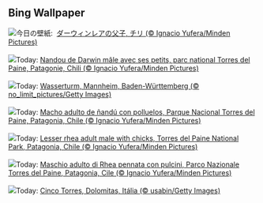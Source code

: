 ## Bing Wallpaper
![](https://www.bing.com/th?id=OHR.RheaDad_JA-JP7457572073_UHD.jpg&w=1000)今日の壁紙: &nbsp;[ダーウィンレアの父子, チリ (© Ignacio Yufera/Minden Pictures)](https://www.bing.com/th?id=OHR.RheaDad_JA-JP7457572073_UHD.jpg)
<br><br/>
![](https://www.bing.com/th?id=OHR.RheaDad_FR-FR4814094029_UHD.jpg&w=1000)Today: [Nandou de Darwin mâle avec ses petits, parc national Torres del Paine, Patagonie, Chili (© Ignacio Yufera/Minden Pictures)](https://www.bing.com/th?id=OHR.RheaDad_FR-FR4814094029_UHD.jpg)
<br><br/>
![](https://www.bing.com/th?id=OHR.WatertowerMannheim_DE-DE8334179684_UHD.jpg&w=1000)Today: [Wasserturm, Mannheim, Baden-Württemberg (© no_limit_pictures/Getty Images)](https://www.bing.com/th?id=OHR.WatertowerMannheim_DE-DE8334179684_UHD.jpg)
<br><br/>
![](https://www.bing.com/th?id=OHR.RheaDad_ES-ES9999398761_UHD.jpg&w=1000)Today: [Macho adulto de ñandú con polluelos, Parque Nacional Torres del Paine, Patagonia, Chile (© Ignacio Yufera/Minden Pictures)](https://www.bing.com/th?id=OHR.RheaDad_ES-ES9999398761_UHD.jpg)
<br><br/>
![](https://www.bing.com/th?id=OHR.RheaDad_EN-GB7667641809_UHD.jpg&w=1000)Today: [Lesser rhea adult male with chicks, Torres del Paine National Park, Patagonia, Chile (© Ignacio Yufera/Minden Pictures)](https://www.bing.com/th?id=OHR.RheaDad_EN-GB7667641809_UHD.jpg)
<br><br/>
![](https://www.bing.com/th?id=OHR.RheaDad_IT-IT4866399219_UHD.jpg&w=1000)Today: [Maschio adulto di Rhea pennata con pulcini, Parco Nazionale Torres del Paine, Patagonia, Cile (© Ignacio Yufera/Minden Pictures)](https://www.bing.com/th?id=OHR.RheaDad_IT-IT4866399219_UHD.jpg)
<br><br/>
![](https://www.bing.com/th?id=OHR.DolomitiEstate_PT-BR0683088540_UHD.jpg&w=1000)Today: [Cinco Torres, Dolomitas, Itália (© usabin/Getty Images)](https://www.bing.com/th?id=OHR.DolomitiEstate_PT-BR0683088540_UHD.jpg)
<br><br/>
